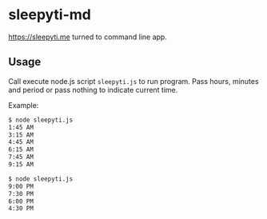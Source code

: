 # sleepyti-md

https://sleepyti.me turned to command line app.

## Usage

Call execute node.js script `sleepyti.js` to run program. Pass hours, minutes and period or pass nothing to indicate current time.

Example:

```bash
$ node sleepyti.js
1:45 AM
3:15 AM
4:45 AM
6:15 AM
7:45 AM
9:15 AM

$ node sleepyti.js
9:00 PM
7:30 PM
6:00 PM
4:30 PM
```
